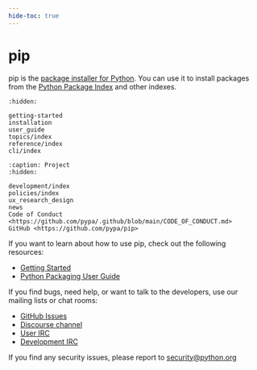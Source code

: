 ```yaml
---
hide-toc: true
---
```


# pip

pip is the [package installer for Python][recommended]. You can use it to
install packages from the [Python Package Index][pypi] and other indexes.

```{toctree}
:hidden:

getting-started
installation
user_guide
topics/index
reference/index
cli/index
```

```{toctree}
:caption: Project
:hidden:

development/index
policies/index
ux_research_design
news
Code of Conduct <https://github.com/pypa/.github/blob/main/CODE_OF_CONDUCT.md>
GitHub <https://github.com/pypa/pip>
```

If you want to learn about how to use pip, check out the following resources:

- [Getting Started](getting-started)
- [Python Packaging User Guide](https://packaging.python.org)

If you find bugs, need help, or want to talk to the developers, use our mailing
lists or chat rooms:

- [GitHub Issues][issue-tracker]
- [Discourse channel][packaging-discourse]
- [User IRC][irc-pypa]
- [Development IRC][irc-pypa-dev]

[recommended]: https://packaging.python.org/guides/tool-recommendations/
[pypi]: https://pypi.org/
[issue-tracker]: https://github.com/pypa/pip/issues/
[packaging-discourse]: https://discuss.python.org/c/packaging/14
[irc-pypa]: https://kiwiirc.com/nextclient/#ircs://irc.libera.chat:+6697/pypa
[irc-pypa-dev]: https://kiwiirc.com/nextclient/#ircs://irc.libera.chat:+6697/pypa-dev

If you find any security issues, please report to [security@python.org](mailto:security@python.org)
